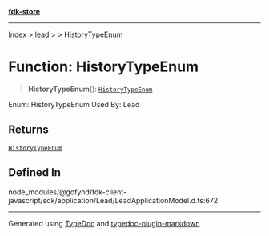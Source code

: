 [**fdk-store**](../../../README.md)
***

[Index](../../../API.md) > [lead](../../README.md) > [<internal>](../README.md) > HistoryTypeEnum

# Function: HistoryTypeEnum

> **HistoryTypeEnum**(): [`HistoryTypeEnum`](../type-aliases/type-alias.HistoryTypeEnum.md)

Enum: HistoryTypeEnum Used By: Lead

## Returns

[`HistoryTypeEnum`](../type-aliases/type-alias.HistoryTypeEnum.md)

## Defined In

node\_modules/@gofynd/fdk-client-javascript/sdk/application/Lead/LeadApplicationModel.d.ts:672

***
Generated using [TypeDoc](https://typedoc.org/) and [typedoc-plugin-markdown](https://www.npmjs.com/package/typedoc-plugin-markdown)
